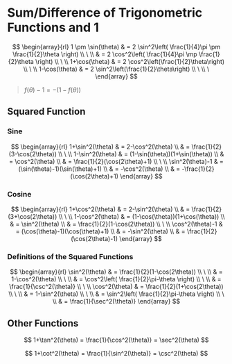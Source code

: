 # Sum/Difference of Trigonometric Functions and 1

$$
\begin{array}{rl}
1 \pm \sin(\theta) & = 2 \sin^2\left(
\frac{1}{4}\pi \pm \frac{1}{2}\theta
\right)
\\
\ 
\\
& = 2 \cos^2\left(
\frac{1}{4}\pi \mp \frac{1}{2}\theta
\right)
\\
\ 
\\
1+\cos(\theta) & = 2 \cos^2\left(\frac{1}{2}\theta\right)
\\
\ 
\\
1-\cos(\theta) & = 2 \sin^2\left(\frac{1}{2}\theta\right)
\\
\ 
\\
\ 
\end{array}
$$

> $f(\theta)-1 = -(1-f(\theta))$

## Squared Function

### Sine

$$
\begin{array}{rl}
1+\sin^2(\theta) & = 2-\cos^2(\theta)
\\
& = \frac{1}{2}(3-\cos(2\theta))
\\
\ 
\\
1-\sin^2(\theta) & = (1-\sin(\theta))(1+\sin(\theta))
\\
& = \cos^2(\theta)
\\
& = \frac{1}{2}(\cos(2\theta)+1)
\\
\ 
\\
\sin^2(\theta)-1 & = (\sin(\theta)-1)(\sin(\theta)+1)
\\
& = -\cos^2(\theta)
\\
& = -\frac{1}{2}(\cos(2\theta)+1)
\end{array}
$$

### Cosine

$$
\begin{array}{rl}
1+\cos^2(\theta) & = 2-\sin^2(\theta)
\\
& = \frac{1}{2}(3+\cos(2\theta))
\\
\ 
\\
1-\cos^2(\theta) & = (1-\cos(\theta))(1+\cos(\theta))
\\
& = \sin^2(\theta)
\\
& = \frac{1}{2}(1-\cos(2\theta))
\\
\ 
\\
\cos^2(\theta)-1 & = (\cos(\theta)-1)(\cos(\theta)+1)
\\
& = -\sin^2(\theta)
\\
& = \frac{1}{2}(\cos(2\theta)-1)
\end{array}
$$

### Definitions of the Squared Functions

$$
\begin{array}{rl}
\sin^2(\theta) & = \frac{1}{2}(1-\cos(2\theta))
\\
\ 
\\
& = 1-\cos^2(\theta)
\\
\ 
\\
& = \cos^2\left(
 \frac{1}{2}\pi-\theta
\right)
\\
\ 
\\
& = \frac{1}{\csc^2(\theta)}
\\
\ 
\\
\cos^2(\theta) & = \frac{1}{2}(1+\cos(2\theta))
\\
\ 
\\
& = 1-\sin^2(\theta)
\\
\ 
\\
& = \sin^2\left(
  \frac{1}{2}\pi-\theta
\right)
\\
\ 
\\
& = \frac{1}{\sec^2(\theta)}
\end{array}
$$

## Other Functions

$$
1+\tan^2(\theta) = \frac{1}{\cos^2(\theta)} = \sec^2(\theta)
$$

$$
1+\cot^2(\theta) = \frac{1}{\sin^2(\theta)} = \csc^2(\theta)
$$

